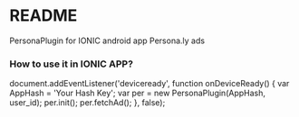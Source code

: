 # README #

PersonaPlugin for IONIC android app Persona.ly ads

### How to use it in IONIC APP? ###

document.addEventListener('deviceready', function onDeviceReady() {
					        var AppHash = 'Your Hash Key';
						var per = new PersonaPlugin(AppHash, user_id);
						per.init();
						per.fetchAd();
}, false);